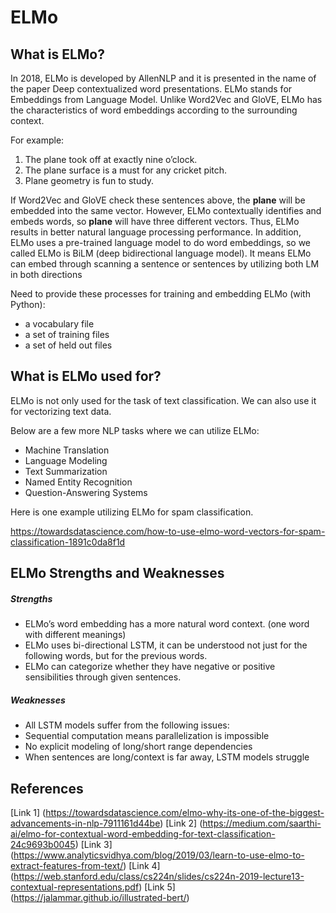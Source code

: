 # ELMo

## What is ELMo?
In 2018, ELMo is developed by AllenNLP and it is presented in the name of the paper Deep contextualized word presentations. ELMo stands for Embeddings from Language Model. Unlike Word2Vec and GloVE, ELMo has the characteristics of word embeddings according to the surrounding context. 

For example:
1. The plane took off at exactly nine o’clock.
2. The plane surface is a must for any cricket pitch.
3. Plane geometry is fun to study.

If Word2Vec and GloVE check these sentences above, the **plane** will be embedded into the same vector. However, ELMo contextually identifies and embeds words, so **plane** will have three different vectors. Thus, ELMo results in better natural language processing performance.
In addition, ELMo uses a pre-trained language model to do word embeddings, so we called ELMo is BiLM (deep bidirectional language model). It means ELMo can embed through scanning a sentence or sentences by utilizing both LM in both directions

Need to provide these processes for training and embedding ELMo (with Python):
- a vocabulary file
- a set of training files
- a set of held out files

## What is ELMo used for?
 
ELMo is not only used for the task of text classification. We can also use it for vectorizing text data.
 
Below are a few more NLP tasks where we can utilize ELMo:
- Machine Translation
- Language Modeling
- Text Summarization
- Named Entity Recognition
- Question-Answering Systems
 
Here is one example utilizing ELMo for spam classification.

https://towardsdatascience.com/how-to-use-elmo-word-vectors-for-spam-classification-1891c0da8f1d

## ELMo Strengths and Weaknesses
##### Strengths
- ELMo’s word embedding has a more natural word context. (one word with different meanings)
- ELMo uses bi-directional LSTM, it can be understood not just for the following words, but for the previous words.
- ELMo can categorize whether they have negative or positive sensibilities through given sentences. 
##### Weaknesses
- All LSTM models suffer from the following issues:
- Sequential computation means parallelization is impossible
- No explicit modeling of long/short range dependencies
- When sentences are long/context is far away, LSTM models struggle

## References
[Link 1] (https://towardsdatascience.com/elmo-why-its-one-of-the-biggest-advancements-in-nlp-7911161d44be)
[Link 2] (https://medium.com/saarthi-ai/elmo-for-contextual-word-embedding-for-text-classification-24c9693b0045)
[Link 3] (https://www.analyticsvidhya.com/blog/2019/03/learn-to-use-elmo-to-extract-features-from-text/)
[Link 4] (https://web.stanford.edu/class/cs224n/slides/cs224n-2019-lecture13-contextual-representations.pdf)
[Link 5] (https://jalammar.github.io/illustrated-bert/)